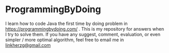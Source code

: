 # ProgrammingByDoing
I learn how to code Java the first time by doing problem in https://programmingbydoing.com/ . 
This is my repository for answers when I try to solve them. 
If you have any suggest, comment, evaluation, or even simpler / more optimal algorithm, feel free to email me in linkherzg@gmail.com
